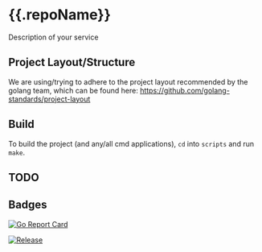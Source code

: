 # {{.repoName}}

Description of your service

## Project Layout/Structure

We are using/trying to adhere to the project layout recommended by the golang team, which can be found here: https://github.com/golang-standards/project-layout

## Build

To build the project (and any/all cmd applications), `cd` into `scripts` and run `make`.

## TODO

## Badges

[![Go Report Card](https://goreportcard.com/badge/github.com/golang-standards/project-layout?style=flat-square)](https://goreportcard.com/report/github.com/loupe-co/goal-uploader)

[![Release](https://img.shields.io/github/release/golang-standards/project-layout.svg?style=flat-square)](https://github.com/loupe-co/goal-uploader/releases/latest)
